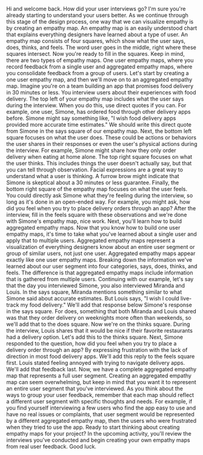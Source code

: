Hi and welcome back. How did your user interviews go? I'm sure you're already starting to understand your users better. As we continue through this stage of the design process, one way that we can visualize empathy is by creating an empathy map. An empathy map is an easily understood chart that explains everything designers have learned about a type of user. An empathy map consists of four squares, which show what the user says, does, thinks, and feels. The word user goes in the middle, right where these squares intersect. Now you're ready to fill in the squares. Keep in mind, there are two types of empathy maps. One user empathy maps, where you record feedback from a single user and aggregated empathy maps, where you consolidate feedback from a group of users. Let's start by creating a one user empathy map, and then we'll move on to an aggregated empathy map. Imagine you're on a team building an app that promises food delivery in 30 minutes or less. You interview users about their experiences with food delivery. The top left of your empathy map includes what the user says during the interview. When you do this, use direct quotes if you can. For example, one user, Simone, has ordered food through other delivery apps before. Simone might say something like, "I wish food delivery apps provided more accurate time estimates." We should write this direct quote from Simone in the says square of our empathy map. Next, the bottom left square focuses on what the user does. These could be actions or behaviors the user shares in their responses or even the user's physical actions during the interview. For example, Simone might share how they only order delivery when eating at home alone. The top right square focuses on what the user thinks. This includes things the user doesn't actually say, but that you can tell through observation. Facial expressions are a great way to understand what a user is thinking. A furrow brow might indicate that Simone is skeptical about a 30 minutes or less guarantee. Finally, the bottom right square of the empathy map focuses on what the user feels. You could directly ask Simone what they're feeling during the interview, so long as it's done in an open-ended way. For example, you might ask, how did you feel when you try to place delivery orders through an app? After the interview, fill in the feels square with these observations and we're done with Simone's empathy map, nice work. Next, you'll learn how to build aggregated empathy maps. Now that you know how to build one user empathy maps, it's time to take what you've learned about a single user and apply that to multiple users. Aggregated empathy maps represent a visualization of everything designers know about an entire user segment or group of similar users, not just one user. Aggregated empathy maps appear exactly like one user empathy maps. Breaking down the information we've learned about our user segment into four categories, says, does, thinks, and feels. The difference is that aggregated empathy maps include information that is gathered from multiple users. Continuing with our example, let's say that the day you interviewed Simone, you also interviewed Miranda and Louis. In the says square, Miranda mentions something similar to what Simone said about accurate estimates. But Louis says, "I wish I could live-track my food delivery." We'll add that response below Simone's response in the says square. For does, something that both Miranda and Louis shared was that they order delivery on weeknights more often than weekends, so we'll add that to the does square. Now we're on the thinks square. During the interview, Louis shares that it would be nice if their favorite restaurants had a delivery option. Let's add this to the thinks square. Next, Simone responded to the question, how did you feel when you try to place a delivery order through an app? By expressing frustration with the lack of direction in most food delivery apps. We'll add this reply to the feels square first. Louis stated feeling annoyed with trying to navigate delivery apps. We'll add that feedback last. Now, we have a complete aggregated empathy map that represents a full user segment. Creating an aggregated empathy map can seem overwhelming, but keep in mind that you want it to represent an entire user segment that you've interviewed. As you think about the ways to group your user feedback, remember that each map should reflect a different user segment with specific thoughts and needs. For example, if you find yourself interviewing a few users who find the app easy to use and have no real issues or complaints, that user segment would be represented by a different aggregated empathy map, then the users who were frustrated when they tried to use the app. Ready to start thinking about creating empathy maps for your project? In the upcoming activity, you'll review the interviews you've conducted and begin creating your own empathy maps from real user feedback. Good luck.